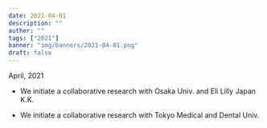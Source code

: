 ```yaml
---
date: 2021-04-01
description: ""
auther: ""
tags: ["2021"]
banner: "img/banners/2021-04-01.png"
draft: false
---
```


April, 2021​

- We initiate a collaborative research with Osaka Univ. and Eli Lilly Japan K.K.

- We initiate a collaborative research with Tokyo Medical and Dental Univ.

<!--more-->